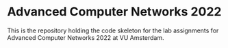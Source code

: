 # Advanced Computer Networks 2022

This is the repository holding the code skeleton for the lab assignments for Advanced Computer Networks 2022 at VU Amsterdam.

